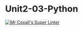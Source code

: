 # Unit2-03-Python
[![Mr Coxall's Super Linter](https://github.com/ICS3U-Programming-Xiaohan-T/Unit2-03-Python/workflows/Mr%20Coxall's%20Super%20Linter/badge.svg)](https://github.com/ICS3U-Programming-Xiaohan-T/Unit2-03-Python/actions/)
